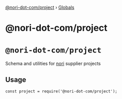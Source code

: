 [@nori-dot-com/project](README.md) › [Globals](globals.md)

# @nori-dot-com/project

# `@nori-dot-com/project`

Schema and utilities for [nori](https://nori.com) supplier projects

## Usage

```
const project = require('@nori-dot-com/project');
```

